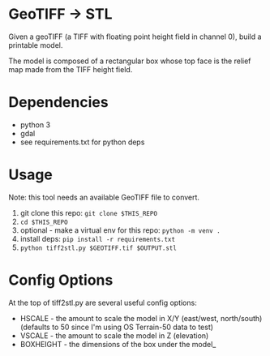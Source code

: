 # GeoTIFF -> STL

Given a geoTIFF (a TIFF with floating point height field in channel 0), build a printable model.

The model is composed of a rectangular box whose top face is the relief map made from the TIFF height field.

# Dependencies
 - python 3
 - gdal
 - see requirements.txt for python deps

# Usage

Note: this tool needs an available GeoTIFF file to convert.
 
1. git clone this repo: `git clone $THIS_REPO`
1. `cd $THIS_REPO`
1. optional - make a virtual env for this repo: `python -m venv .`
1. install deps: `pip install -r requirements.txt`
1. `python tiff2stl.py $GEOTIFF.tif $OUTPUT.stl`

# Config Options
At the top of tiff2stl.py are several useful config options:

 - HSCALE - the amount to scale the model in X/Y (east/west, north/south) (defaults to 50 since I'm using OS Terrain-50 data to test)
 - VSCALE - the amount to scale the model in Z (elevation) 
 - BOXHEIGHT - the dimensions of the box under the model_

